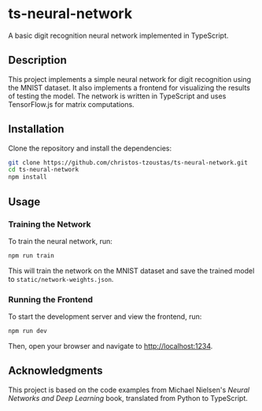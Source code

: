 
# ts-neural-network

A basic digit recognition neural network implemented in TypeScript.

## Description

This project implements a simple neural network for digit recognition using the MNIST dataset. It also implements a frontend for visualizing the results of testing the model. The network is written in TypeScript and uses TensorFlow.js for matrix computations.

## Installation

Clone the repository and install the dependencies:

```bash
git clone https://github.com/christos-tzoustas/ts-neural-network.git
cd ts-neural-network
npm install
```

## Usage

### Training the Network

To train the neural network, run:

```bash
npm run train
```

This will train the network on the MNIST dataset and save the trained model to `static/network-weights.json`.

### Running the Frontend

To start the development server and view the frontend, run:

```bash
npm run dev
```

Then, open your browser and navigate to [http://localhost:1234](http://localhost:1234).

## Acknowledgments

This project is based on the code examples from Michael Nielsen's *Neural Networks and Deep Learning* book, translated from Python to TypeScript.
